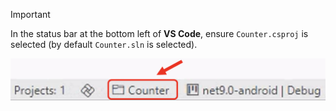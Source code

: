 ﻿  > [!IMPORTANT]
  > In the status bar at the bottom left of **VS Code**, ensure `Counter.csproj` is selected (by default `Counter.sln` is selected).
  >
  > ![Counter.csproj selection in Visual Studio Code](../Assets/vscode-csproj-dotnet9.0.png)
